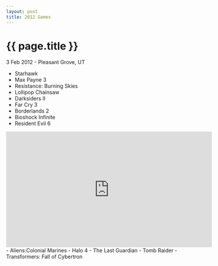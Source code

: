 ```yaml
---
layout: post
title: 2012 Games
---
```


{{ page.title }}
================

<p class="meta">3 Feb 2012 - Pleasant Grove, UT</p>

- Starhawk
- Max Payne 3
- Resistance: Burning Skies
- Lollipop Chainsaw
- Darksiders II
- Far Cry 3
- Borderlands 2
- Bioshock Infinite
- Resident Evil 6
<iframe width="560" height="315" src="http://www.youtube.com/embed/sS_bGpe9qE8" frameborder="0" allowfullscreen></iframe>
- Aliens:Colonial Marines
- Halo 4
- The Last Guardian
- Tomb Raider
- Transformers: Fall of Cybertron
